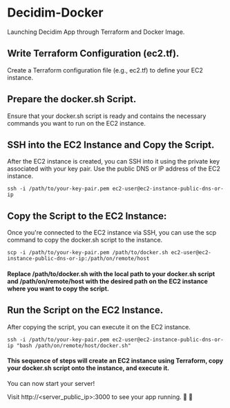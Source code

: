 # Decidim-Docker
Launching Decidim App through Terraform and Docker Image.

## Write Terraform Configuration (ec2.tf).

Create a Terraform configuration file (e.g., ec2.tf) to define your EC2 instance.

## Prepare the docker.sh Script.
Ensure that your docker.sh script is ready and contains the necessary commands you want to run on the EC2 instance.

## SSH into the EC2 Instance and Copy the Script.
After the EC2 instance is created, you can SSH into it using the private key associated with your key pair. Use the public DNS or IP address of the EC2 instance.

```
ssh -i /path/to/your-key-pair.pem ec2-user@ec2-instance-public-dns-or-ip
```
## Copy the Script to the EC2 Instance:
Once you're connected to the EC2 instance via SSH, you can use the scp command to copy the docker.sh script to the instance.

```
scp -i /path/to/your-key-pair.pem /path/to/docker.sh ec2-user@ec2-instance-public-dns-or-ip:/path/on/remote/host
```
#### Replace /path/to/docker.sh with the local path to your docker.sh script and /path/on/remote/host with the desired path on the EC2 instance where you want to copy the script.

## Run the Script on the EC2 Instance.
After copying the script, you can execute it on the EC2 instance.

```
ssh -i /path/to/your-key-pair.pem ec2-user@ec2-instance-public-dns-or-ip "bash /path/on/remote/host/docker.sh"
```

#### This sequence of steps will create an EC2 instance using Terraform, copy your docker.sh script onto the instance, and execute it.

You can now start your server!

Visit http://<server_public_ip>:3000 to see your app running. 🎉 🎉

